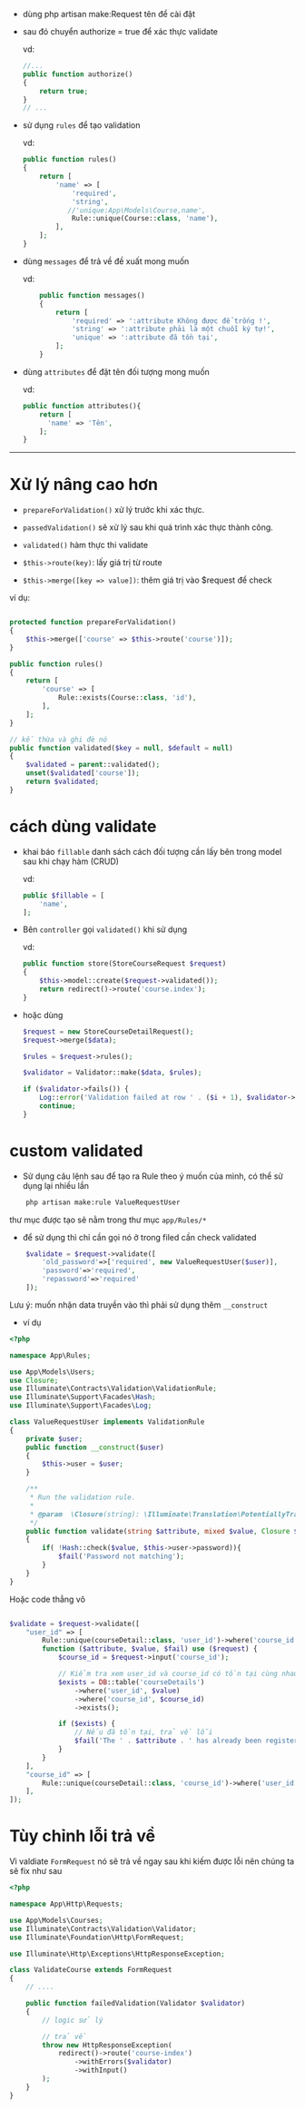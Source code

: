 
- dùng php artisan make:Request tên để cài đặt

- sau đó chuyển authorize = true để xác thực validate

    vd:
	
    ```php
    //...
    public function authorize()
    {
        return true;
    }
    // ...
    ```


- sử dụng `rules` để tạo validation

    vd: 
    ```php
	public function rules()
    {
        return [
            'name' => [
                'required',
                'string',
               //'unique:App\Models\Course,name',
                Rule::unique(Course::class, 'name'),
            ],
        ];
    }
    ```
- dùng `messages` để trả về đề xuất mong muốn

    vd: 
    ```php
        public function messages()
        {
            return [
                'required' => ':attribute Không được để trống !',
                'string' => ':attribute phải là một chuỗi ký tự!',
                'unique' => ':attribute đã tồn tại',
            ];
        }
    ```

- dùng `attributes` để đặt tên đối tượng mong muốn

    vd: 
    ```php
    public function attributes(){
        return [
          'name' => 'Tên',
        ];
    }
    ```
    
----

# Xử lý nâng cao hơn

- `prepareForValidation()` xử lý trước khi xác thực.
- `passedValidation()` sẽ xử lý sau khi quá trình xác thực thành công.
- `validated()` hàm thực thi validate

- `$this->route(key)`: lấy giá trị từ route 
- `$this->merge([key => value])`: thêm giá trị vào $request để check

ví dụ:
```php

protected function prepareForValidation() 
{
    $this->merge(['course' => $this->route('course')]);
}

public function rules()
{
    return [
        'course' => [
            Rule::exists(Course::class, 'id'),
        ],
    ];
}

// kế thừa và ghi đè nó
public function validated($key = null, $default = null)
{
    $validated = parent::validated();
    unset($validated['course']);
    return $validated;
}
```

# cách dùng validate


- khai báo `fillable` danh sách cách đối tượng cần lấy bên trong model sau khi chạy hàm (CRUD)

    vd:

    ```php
    public $fillable = [
        'name',
    ];
    ```

- Bên `controller` gọi `validated()` khi sử dụng

    vd: 
    ```php
    public function store(StoreCourseRequest $request)
    {
        $this->model::create($request->validated());
        return redirect()->route('course.index');
    }
    ```

- hoặc dùng 

    ```php
    $request = new StoreCourseDetailRequest();
    $request->merge($data);

    $rules = $request->rules();

    $validator = Validator::make($data, $rules);

    if ($validator->fails()) {
        Log::error('Validation failed at row ' . ($i + 1), $validator->errors()->toArray());
        continue;
    }
    ```

# custom validated
- Sử dụng câu lệnh sau để tạo ra Rule theo ý muốn của mình, có thể sử dụng lại nhiều lần

```sh
    php artisan make:rule ValueRequestUser
```

thư mục được tạo sẽ nằm trong thư mục `app/Rules/*`

- để sử dụng thì chỉ cần gọi nó ở trong filed cần check validated

```php 
    $validate = $request->validate([
        'old_password'=>['required', new ValueRequestUser($user)],
        'password'=>'required',
        'repassword'=>'required'
    ]);
```

Lưu ý: muốn nhận data truyền vào thì phải sử dụng thêm `__construct`
- ví dụ
```php
<?php

namespace App\Rules;

use App\Models\Users;
use Closure;
use Illuminate\Contracts\Validation\ValidationRule;
use Illuminate\Support\Facades\Hash;
use Illuminate\Support\Facades\Log;

class ValueRequestUser implements ValidationRule
{
    private $user;
    public function __construct($user)
    {
        $this->user = $user;
    }

    /**
     * Run the validation rule.
     *
     * @param  \Closure(string): \Illuminate\Translation\PotentiallyTranslatedString  $fail
     */
    public function validate(string $attribute, mixed $value, Closure $fail) : void
    {
        if( !Hash::check($value, $this->user->password)){
            $fail('Password not matching');
        }
    }
}

```

Hoặc code thẳng vô

```php

$validate = $request->validate([
    "user_id" => [
        Rule::unique(courseDetail::class, 'user_id')->where('course_id', $request->input('course_id')),
        function ($attribute, $value, $fail) use ($request) {
            $course_id = $request->input('course_id');

            // Kiểm tra xem user_id và course_id có tồn tại cùng nhau trong cơ sở dữ liệu không
            $exists = DB::table('courseDetails')
                ->where('user_id', $value)
                ->where('course_id', $course_id)
                ->exists();

            if ($exists) {
                // Nếu đã tồn tại, trả về lỗi
                $fail('The ' . $attribute . ' has already been registered for this course.');
            }
        }
    ],
    "course_id" => [
        Rule::unique(courseDetail::class, 'course_id')->where('user_id', $request->input('user_id')),
    ],
]);
```

# Tùy chỉnh lỗi trả về

Vì valdiate `FormRequest` nó sẽ trả về ngay sau khi kiếm được lỗi nên chúng ta sẽ fix như sau

```php
<?php

namespace App\Http\Requests;

use App\Models\Courses;
use Illuminate\Contracts\Validation\Validator;
use Illuminate\Foundation\Http\FormRequest;

use Illuminate\Http\Exceptions\HttpResponseException;

class ValidateCourse extends FormRequest
{
    // ....

    public function failedValidation(Validator $validator)
    {
        // logic sử lý

        // trả về
        throw new HttpResponseException(
            redirect()->route('course-index')
                ->withErrors($validator)
                ->withInput()
        );
    }
}

```
